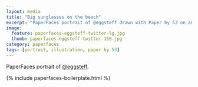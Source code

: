 ```yaml
---
layout: media
title: "Big sunglasses on the beach"
excerpt: "PaperFaces portrait of @eggsteff drawn with Paper by 53 on an iPad."
image: 
  feature: paperfaces-eggsteff-twitter-lg.jpg
  thumb: paperfaces-eggsteff-twitter-150.jpg
category: paperfaces
tags: [portrait, illustration, paper by 53]
---
```


PaperFaces portrait of [@eggsteff](http://twitter.com/eggsteff).

{% include paperfaces-boilerplate.html %}